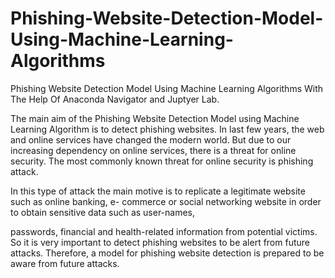 # Phishing-Website-Detection-Model-Using-Machine-Learning-Algorithms
Phishing Website Detection Model Using Machine Learning Algorithms With The Help Of Anaconda Navigator and Juptyer Lab.



The main aim of the Phishing Website Detection Model using Machine Learning Algorithm is
to detect phishing websites. In last few years, the web and online services have changed the modern
world.
But due to our increasing dependency on online services, there is a threat for online security.
The most commonly known threat for online security is phishing attack.

In this type of attack the main motive is to replicate a legitimate website such as online banking, e-
commerce or social networking website in order to obtain sensitive data such as user-names,

passwords, financial and health-related information from potential victims.
So it is very important to detect phishing websites to be alert from future attacks.
Therefore, a model for phishing website detection is prepared to be aware from future attacks.
